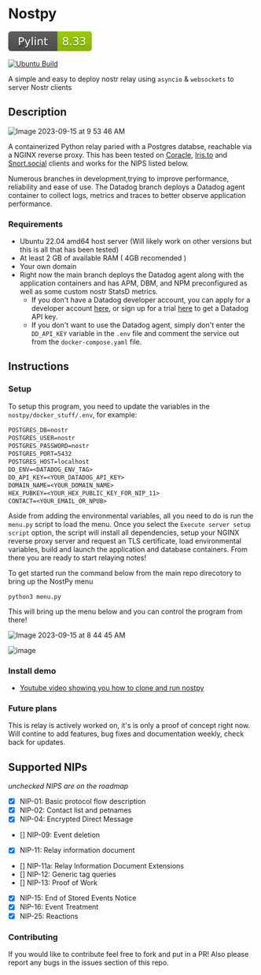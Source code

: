 # Nostpy

![Pylint_score](./pylint.svg) 

[![Ubuntu Build](http://54.144.142.244:8080/buildStatus/icon?job=nostpy-build-containers-docker-compose-up&subject=Ubuntu%20Build)](http://54.144.142.244:8080/job/nostpy-build-containers-docker-compose-up/)


A simple and easy to deploy nostr relay using `asyncio` & `websockets` to server Nostr clients

## Description

![Image 2023-09-15 at 9 53 46 AM](https://github.com/UTXOnly/nost-py/assets/49233513/724cfbeb-03a0-4d10-b0d1-6b638ac153c4)



A containerized Python relay paried with a Postgres databse, reachable via a NGINX reverse proxy. This has been tested on [Coracle](https://coracle.social), [Iris.to](https://Iris.to) and [Snort.social](https://Snort.social) clients and works for the NIPS listed below.

Numerous branches in development,trying to improve performance, reliability and ease of use. The Datadog branch deploys a Datadog agent container to collect logs, metrics and traces to better observe application performance.

### Requirements

* Ubuntu 22.04 amd64 host server (Will likely work on other versions but this is all that has been tested)
* At least 2 GB of available RAM ( 4GB recomended )
* Your own domain
* Right now the main branch deploys the Datadog agent along with the application containers and has APM, DBM, and NPM preconfigured as well as some custom nostr StatsD metrics.
  * If you don't have a Datadog developer account, you can apply for a developer account [here](https://partners.datadoghq.com/s/login/?ec=302&startURL=%2Fs%2F), or sign up for a trial [here](https://www.datadoghq.com/free-datadog-trial/) to get a Datadog API key. 
  * If you don't want to use the Datadog agent, simply don't enter the `DD_API_KEY` variable in the `.env` file and comment the service out from the `docker-compose.yaml` file.

## Instructions

### Setup

To setup this program, you need to update the variables in the `nostpy/docker_stuff/.env`, for example:

```
POSTGRES_DB=nostr
POSTGRES_USER=nostr
POSTGRES_PASSWORD=nostr
POSTGRES_PORT=5432
POSTGRES_HOST=localhost
DD_ENV=<DATADOG_ENV_TAG>
DD_API_KEY=<YOUR_DATADOG_API_KEY>
DOMAIN_NAME=<YOUR_DOMAIN_NAME>
HEX_PUBKEY=<YOUR_HEX_PUBLIC_KEY_FOR_NIP_11>
CONTACT=<YOUR_EMAIL_OR_NPUB>

```

Aside from adding the environmental variables, all you need to do is run the `menu.py` script to load the menu. Once you select the `Execute server setup script` option, the script will install all dependencies, setup your NGINX reverse proxy server and request an TLS certificate, load environmental variables, build and launch the application and database containers. From there you are ready to start relaying notes!

To get started run the command below from the main repo direcotory to bring up the NostPy menu

```
python3 menu.py
```

This will bring up the menu below and you can control the program from there!



![Image 2023-09-15 at 8 44 45 AM](https://github.com/UTXOnly/nost-py/assets/49233513/ee40d91c-2e6a-48a8-a0a8-c14e25e8ff07)


![image](https://github.com/UTXOnly/nost-py/assets/49233513/c970f4a8-8af3-4b23-a6fe-3fc9bac49ec0)


### Install demo

* [Youtube video showing you how to clone and run nostpy](https://www.youtube.com/watch?v=9Fmu7K2_t6Y)




### Future plans

This is relay is actively worked on, it's is only a proof of concept right now. Will contine to add features, bug fixes and documentation weekly, check back for updates. 

## Supported NIPs
*unchecked NIPS are on the roadmap*

- [x] NIP-01: Basic protocol flow description
- [x] NIP-02: Contact list and petnames
- [x] NIP-04: Encrypted Direct Message
- [] NIP-09: Event deletion
- [x] NIP-11: Relay information document
- [] NIP-11a: Relay Information Document Extensions
- [] NIP-12: Generic tag queries
- [] NIP-13: Proof of Work
- [x] NIP-15: End of Stored Events Notice
- [x] NIP-16: Event Treatment
- [x] NIP-25: Reactions

### Contributing

If you would like to contribute feel free to fork and put in a PR! Also please report any bugs in the issues section of this repo.
